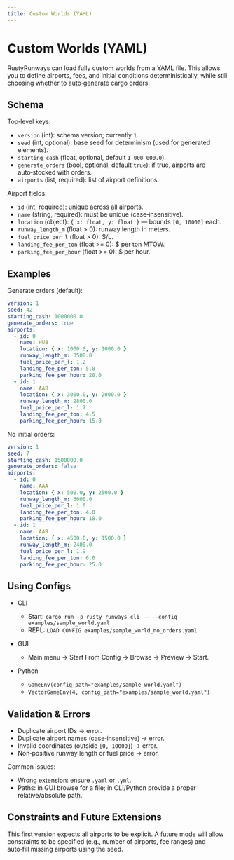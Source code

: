 ```yaml
---
title: Custom Worlds (YAML)
---
```


# Custom Worlds (YAML)

RustyRunways can load fully custom worlds from a YAML file. This allows you to define airports, fees, and initial conditions deterministically, while still choosing whether to auto‑generate cargo orders.

## Schema

Top‑level keys:

- `version` (int): schema version; currently `1`.
- `seed` (int, optional): base seed for determinism (used for generated elements).
- `starting_cash` (float, optional, default `1_000_000.0`).
- `generate_orders` (bool, optional, default `true`): if true, airports are auto‑stocked with orders.
- `airports` (list, required): list of airport definitions.

Airport fields:

- `id` (int, required): unique across all airports.
- `name` (string, required): must be unique (case‑insensitive).
- `location` (object): `{ x: float, y: float }` — bounds `[0, 10000]` each.
- `runway_length_m` (float > 0): runway length in meters.
- `fuel_price_per_l` (float > 0): $/L.
- `landing_fee_per_ton` (float >= 0): $ per ton MTOW.
- `parking_fee_per_hour` (float >= 0): $ per hour.

## Examples

Generate orders (default):

```yaml
version: 1
seed: 42
starting_cash: 1000000.0
generate_orders: true
airports:
  - id: 0
    name: HUB
    location: { x: 1000.0, y: 1000.0 }
    runway_length_m: 3500.0
    fuel_price_per_l: 1.2
    landing_fee_per_ton: 5.0
    parking_fee_per_hour: 20.0
  - id: 1
    name: AAB
    location: { x: 3000.0, y: 2000.0 }
    runway_length_m: 2800.0
    fuel_price_per_l: 1.7
    landing_fee_per_ton: 4.5
    parking_fee_per_hour: 15.0
```

No initial orders:

```yaml
version: 1
seed: 7
starting_cash: 1500000.0
generate_orders: false
airports:
  - id: 0
    name: AAA
    location: { x: 500.0, y: 2500.0 }
    runway_length_m: 3000.0
    fuel_price_per_l: 1.0
    landing_fee_per_ton: 4.0
    parking_fee_per_hour: 18.0
  - id: 1
    name: AAB
    location: { x: 4500.0, y: 1500.0 }
    runway_length_m: 2400.0
    fuel_price_per_l: 1.9
    landing_fee_per_ton: 6.0
    parking_fee_per_hour: 25.0
```

## Using Configs

- CLI
  - Start: `cargo run -p rusty_runways_cli -- --config examples/sample_world.yaml`
  - REPL: `LOAD CONFIG examples/sample_world_no_orders.yaml`

- GUI
  - Main menu → Start From Config → Browse → Preview → Start.

- Python
  - `GameEnv(config_path="examples/sample_world.yaml")`
  - `VectorGameEnv(4, config_path="examples/sample_world.yaml")`

## Validation & Errors

- Duplicate airport IDs → error.
- Duplicate airport names (case‑insensitive) → error.
- Invalid coordinates (outside `[0, 10000]`) → error.
- Non‑positive runway length or fuel price → error.

Common issues:

- Wrong extension: ensure `.yaml` or `.yml`.
- Paths: in GUI browse for a file; in CLI/Python provide a proper relative/absolute path.

## Constraints and Future Extensions

This first version expects all airports to be explicit. A future mode will allow constraints to be specified (e.g., number of airports, fee ranges) and auto‑fill missing airports using the seed.
